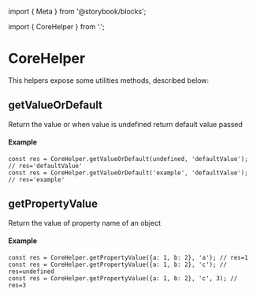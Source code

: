 import { Meta } from '@storybook/blocks';

import { CoreHelper } from '.';

<Meta title="Helpers/Core" />

# CoreHelper

This helpers expose some utilities methods, described below:

## getValueOrDefault

Return the value or when value is undefined return default value passed

#### Example

```
const res = CoreHelper.getValueOrDefault(undefined, 'defaultValue'); // res='defaultValue'
const res = CoreHelper.getValueOrDefault('example', 'defaultValue'); // res='example'
```

## getPropertyValue

Return the value of property name of an object

#### Example

```
const res = CoreHelper.getPropertyValue({a: 1, b: 2}, 'a'); // res=1
const res = CoreHelper.getPropertyValue({a: 1, b: 2}, 'c'); // res=undefined
const res = CoreHelper.getPropertyValue({a: 1, b: 2}, 'c', 3); // res=3
```
